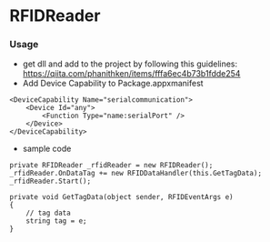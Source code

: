 # RFIDReader

### Usage
+ get dll and add to the project by following this guidelines: https://qiita.com/phanithken/items/fffa6ec4b73b1fdde254
+ Add Device Capability to Package.appxmanifest
```
<DeviceCapability Name="serialcommunication">
    <Device Id="any">
        <Function Type="name:serialPort" />
    </Device>
</DeviceCapability>
```
+ sample code
```
private RFIDReader _rfidReader = new RFIDReader();
_rfidReader.OnDataTag += new RFIDDataHandler(this.GetTagData);
_rfidReader.Start();

private void GetTagData(object sender, RFIDEventArgs e)
{
    // tag data
    string tag = e;
}
```
